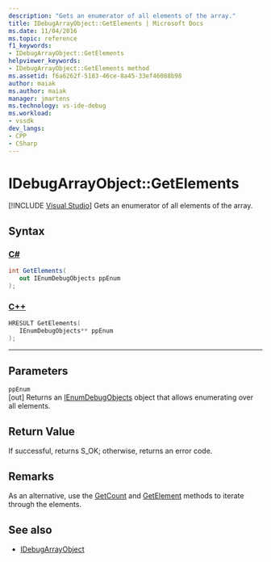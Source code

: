 ```yaml
---
description: "Gets an enumerator of all elements of the array."
title: IDebugArrayObject::GetElements | Microsoft Docs
ms.date: 11/04/2016
ms.topic: reference
f1_keywords:
- IDebugArrayObject::GetElements
helpviewer_keywords:
- IDebugArrayObject::GetElements method
ms.assetid: f6a6262f-5183-46ce-8a45-33ef46088b98
author: maiak
ms.author: maiak
manager: jmartens
ms.technology: vs-ide-debug
ms.workload:
- vssdk
dev_langs:
- CPP
- CSharp
---
```

# IDebugArrayObject::GetElements

 [!INCLUDE [Visual Studio](~/includes/applies-to-version/vs-windows-only.md)]
Gets an enumerator of all elements of the array.

## Syntax

### [C#](#tab/csharp)
```csharp
int GetElements(
   out IEnumDebugObjects ppEnum
);
```
### [C++](#tab/cpp)
```cpp
HRESULT GetElements( 
   IEnumDebugObjects** ppEnum
);
```
---

## Parameters
`ppEnum`\
[out] Returns an [IEnumDebugObjects](../../../extensibility/debugger/reference/ienumdebugobjects.md) object that allows enumerating over all elements.

## Return Value
 If successful, returns S_OK; otherwise, returns an error code.

## Remarks
 As an alternative, use the [GetCount](../../../extensibility/debugger/reference/idebugarrayobject-getcount.md) and [GetElement](../../../extensibility/debugger/reference/idebugarrayobject-getelement.md) methods to iterate through the elements.

## See also
- [IDebugArrayObject](../../../extensibility/debugger/reference/idebugarrayobject.md)
